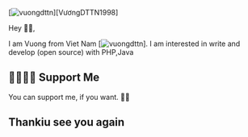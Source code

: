  [![vuongdttn](https://i.ibb.co/cQfg54D/screenshot-2.png)][VươngDTTN1998]

Hey 👋🏻,

I am Vuong from Viet Nam [![vuongdttn](https://github.githubassets.com/images/icons/emoji/unicode/1f1fb-1f1f3.png)]. I am interested in write and develop (open source) with PHP,Java

## 🤜🏻🤛🏻 Support Me

You can support me, if you want. 🙏🏻

## Thankiu see you again

